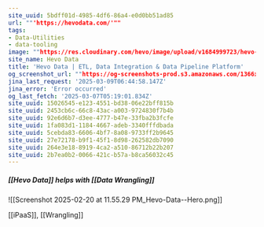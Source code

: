 ```yaml
---
site_uuid: 5bdff01d-4985-4df6-86a4-e0d0bb51ad85
url: ""'https://hevodata.com/'""
tags:
- Data-Utilities
- data-tooling
image: ""https://res.cloudinary.com/hevo/image/upload/v1684999723/hevo-website/social-share-thumbnails/logo-fb-meta_yajbqg.png""
site_name: Hevo Data
title: 'Hevo Data | ETL, Data Integration & Data Pipeline Platform'
og_screenshot_url: ""https://og-screenshots-prod.s3.amazonaws.com/1366x768/80/false/8b466fd98e47d31eddad2c01dec4ecfab1bc3d1950ff59b8b5f7d4be47ca8d52.jpeg""
jina_last_request: '2025-03-09T06:44:58.147Z'
jina_error: 'Error occurred'
og_last_fetch: '2025-03-07T05:19:01.834Z'
site_uuid: 15026545-e123-4551-bd38-06e22bff815b
site_uuid: 2453cb6c-66c8-43ac-a003-9724830f7b4b
site_uuid: 92e6d6b7-d3ee-4777-b47e-33fba2b3fcfe
site_uuid: 1fa083d1-1184-4667-adeb-3340fffdbada
site_uuid: 5cebda83-6606-4bf7-8a08-9733ff2b9645
site_uuid: 27e72178-b9f1-45f1-8d98-262582db7090
site_uuid: 264e3e18-8919-4ca2-a510-86712b22b207
site_uuid: 2b7ea0b2-0066-421c-b57a-b8ca56032c45
---
```



##### [[Hevo Data]] helps with [[Data Wrangling]]
![[Screenshot 2025-02-20 at 11.55.29 PM_Hevo-Data--Hero.png]]

[[iPaaS]], [[Wrangling]]
